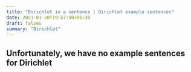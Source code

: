 ```yaml
---
title: "Dirichlet in a sentence | Dirichlet example sentences"
date: 2021-01-20T19:57:50+05:30
draft: falses
summary: "Dirichlet"
---
```

## Unfortunately, we have no example sentences for Dirichlet                 
